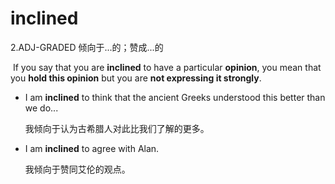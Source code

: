 # inclined

2.ADJ-GRADED 倾向于...的；赞成...的

​	If you say that you are **inclined** to have a particular **opinion**, you mean that you **hold this opinion** but you are **not expressing it strongly**.

- I am **inclined** to think that the ancient Greeks understood this better than we do...

  我倾向于认为古希腊人对此比我们了解的更多。

- I am **inclined** to agree with Alan.

  我倾向于赞同艾伦的观点。